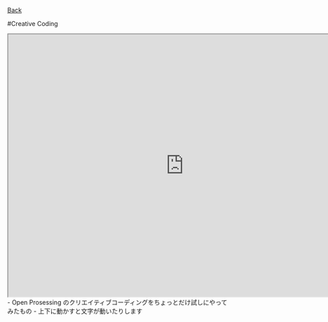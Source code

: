 [Back](https://xeli0701.github.io/)

#Creative Coding

<iframe src="https://www.openprocessing.org/sketch/946205/embed/" width="800" height="600"></iframe>
- Open Prosessing のクリエイティブコーディングをちょっとだけ試しにやってみたもの
- 上下に動かすと文字が動いたりします
